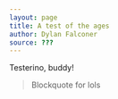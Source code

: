 ```yaml
---
layout: page
title: A test of the ages
author: Dylan Falconer
source: ???
---
```


Testerino, buddy!

> Blockquote for lols
